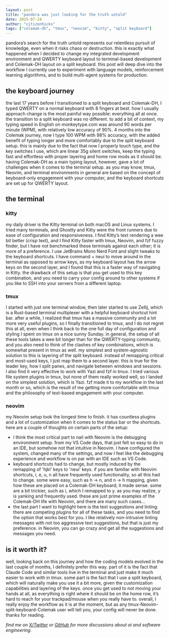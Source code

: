 ```yaml
---
layout: post
title: "pandora was just looking for the truth untold"
date: 2025-07-24
author: "citizenhicks"
tags: ["colemak-dh", "tmux", "neovim", "kitty", "split keyboard"]
---
```


pandora’s search for the truth untold represents our relentless pursuit of knowledge, even when it risks chaos or destruction. this is exactly what happened when I decided to change my integrated development environment and QWERTY keyboard layout to terminal-based development and Colemak-DH layout on a split keyboard. this post will deep dive into the workflow I currently use to experiment with language models, reinforcement learning algorithms, and to build multi-agent systems for production.

## the keyboard journey

the last 17 years before I transitioned to a split keyboard and Colemak-DH, I typed QWERTY on a normal keyboard with 8 fingers at best. how I usually approach change is the most painful way possible: everything all at once. the transition to a split keyboard was no different. to add a bit of context, my typing speed in English on monkeytype.com was around 90 words per minute (WPM), with relatively low accuracy of 90%. 4 months into the Colemak journey, now I type 100 WPM with 98% accuracy, with the added benefit of typing longer and more comfortably due to the split keyboard setup. this is mainly due to the fact that now I properly touch type, and the key switches I use, which are linear 35g silent switches, keep the typing fast and effortless with proper layering and home row mods as it should be.
having Colemak-DH as a main typing layout, however, gave a lot of challenges when it comes to the terminal setup. as you may know, tmux, Neovim, and terminal environments in general are based on the concept of keyboard-only engagement with your computer, and the keyboard shortcuts are set up for QWERTY layout.

## the terminal
### kitty
my daily driver is the Kitty terminal on both macOS and Linux systems. I tried many terminals, and Ghostty and Kitty were the front runners due to ease of configuration and responsiveness. I find Kitty’s text rendering a wee bit better (crisp text), and I find Kitty faster with tmux, Neovim, and fzf fuzzy finder, but I have not benchmarked these terminals against each other; it is more of a preference. I use JetBrains Mono Nerd Font and slight tweaks to the keyboard shortcuts. I have command + neui to move around in the terminal as opposed to arrow keys, as my keyboard layout has the arrow keys on the second layer, and I found that this is a faster way of navigating in Kitty. the drawback of this setup is that you get used to this key combination, and you need to carry your config around to other systems if you like to SSH into your servers from a different laptop.

### tmux
I started with just one terminal window, then later started to use Zellij, which is a Rust-based terminal multiplexer with a helpful keyboard shortcut hint bar. after a while, I realized that tmux has a massive community and a lot more very useful plugins, so I finally transitioned to tmux, and I do not regret this at all, even when I think back to the one full day of configuration and styling I spent on tmux on a nice sunny Sunday. in general, the setup of all these tools takes a wee bit longer than for the QWERTY-typing community, and you also need to think of the clashes of key combinations, which is somewhat present in tmux as well. my simplest and system-agnostic solution to this is layering of the split keyboard. instead of remapping critical and most-used keys, I just map them to a second layer. this is true for the leader key, how I split panes, and navigate between windows and sessions.
I also find it very effective to work with Yazi and fzf in tmux. I tried various file system plugins in tmux, but none of them really worked well, so I landed on the simplest solution, which is Yazi. fzf made it to my workflow in the last month or so, which is the result of me getting more comfortable with tmux and the philosophy of text-based engagement with your computer.

### neovim
my Neovim setup took the longest time to finish. it has countless plugins and a lot of customization when it comes to the status bar or the shortcuts. here are a couple of thoughts on certain parts of the setup:

- I think the most critical part to nail with Neovim is the debugging environment setup. from my VS Code days, that just felt so easy to do in an IDE, but somehow not that intuitive in Neovim. I have configured the system, changed many of the settings, and now I feel like the debugging experience and workflow is on par with an IDE such as VS Code.
- keyboard shortcuts had to change, but mostly induced by the remapping of 'hjkl' keys to 'neui' keys. if you are familiar with Neovim shortcuts, i, e, u, n all have frequently used functionality, so all this had to change. some were easy, such as h -> n, and n -> h mapping, given how these are placed on a Colemak-DH keyboard; it made sense. some are a bit trickier, such as i, which I remapped to y. as you may realize, y is yanking and frequently used. these are just prime examples of the Colemak-DH life with Neovim, and there are many such cases...
- the last part I want to highlight here is the text suggestions and linting. there are competing plugins for all of these tasks, and you need to find the option that works best for you. I like relatively non-intrusive linting messages with not too aggressive text suggestions, but that is just my preference. in Neovim, you can go crazy and get all the suggestions and messages you need.


## is it worth it?
well, looking back on this journey and how the coding models evolved in the last couple of months, I definitely prefer this way. part of it is the fact that Claude Code and similar tools live in the terminal and just make it much easier to work with in tmux. some part is the fact that I use a split keyboard, which will naturally make you use it a bit more, given the customization capabilities and layering of the keys. once you get used to not moving your hands at all, as everything is right where it should be on the home row, it’s hard to reach for your trackpad/mouse when you really have to. overall, I really enjoy the workflow as it is at the moment, but as any tmux-Neovim-split-keyboard-Colemak user will tell you, your config will never be done. thanks for reading.

_find me on [X/Twitter](https://x.com/citizenhicks) or [GitHub](https://github.com/citizenhicks) for more discussions about ai and software engineering._
